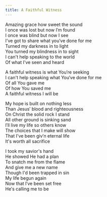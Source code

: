 ```yaml
---
title: A Faithful Witness
---
```

Amazing grace how sweet the sound\
I once was lost but now I′m found\
I once was blind but now I see\
I've got to share what you′ve done for me\
Turned my darkness in to light\
You turned my blindness in to sight\
I can't help speaking to the world\
Of what I've seen and heard

A faithful witness is what You′re seeking\
I can't help speaking what You′ve done for me\
Of all You gave me\
Of how You saved me\
A faithful witness I will be

My hope is built on nothing less\
Than Jesus′ blood and righteousness\
On Christ the solid rock I stand\
All other ground is sinking sand\
I′ll live my life so others know\
The choices that I make will show\
That I've been giv′n eternal life\
It's worth all sacrifice

I took my savior's hand\
He showed He had a plan\
To snatch me from the flame\
And give me a new name\
Though I'd been trapped in sin\
My life begun again\
Now that I′ve been set free\
He′s calling me to be